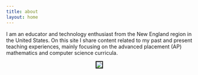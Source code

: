 ```yaml
---
title: about
layout: home
---
```



I am an educator and technology enthusiast from the New England region in the United States. On this site I share content related to my past and present teaching experiences, mainly focusing on the advanced placement (AP) mathematics and computer science curricula.

  

<p align="center"><img src="../d-img/profile.jpeg" border="2"> </p>






